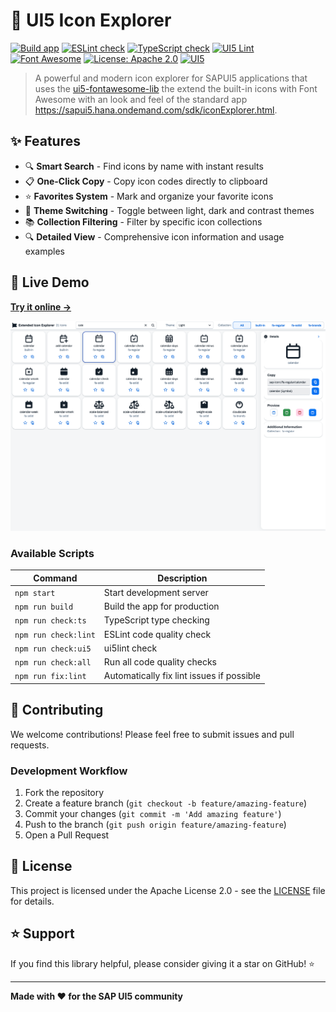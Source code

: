 # 🎨 UI5 Icon Explorer

[![Build app](https://github.com/mariokernich/ui5-icon-explorer/workflows/Build%20app/badge.svg)](https://github.com/mariokernich/ui5-icon-explorer/actions?query=workflow%3A%22Build+app%22)
[![ESLint check](https://github.com/mariokernich/ui5-icon-explorer/workflows/ESLint%20check/badge.svg)](https://github.com/mariokernich/ui5-icon-explorer/actions?query=workflow%3A%22ESLint+check%22)
[![TypeScript check](https://github.com/mariokernich/ui5-icon-explorer/workflows/TypeScript%20check/badge.svg)](https://github.com/mariokernich/ui5-icon-explorer/actions?query=workflow%3A%22TypeScript+check%22)
[![UI5 Lint](https://github.com/mariokernich/ui5-icon-explorer/workflows/UI5%20Lint%20check/badge.svg)](https://github.com/mariokernich/ui5-icon-explorer/actions?query=workflow%3A%22UI5+Lint%22)
[![Font Awesome](https://img.shields.io/badge/FontAwesome-7.0.0-blue.svg)](https://fontawesome.com/)
[![License: Apache 2.0](https://img.shields.io/badge/License-Apache%202.0-blue.svg)](https://opensource.org/licenses/Apache-2.0)
[![UI5](https://img.shields.io/badge/UI5-Latest-orange.svg)](https://sapui5.hana.ondemand.com/)

> A powerful and modern icon explorer for SAPUI5 applications that uses the [ui5-fontawesome-lib](https://github.com/mariokernich/ui5-fontawesome-lib) the extend the built-in icons with Font Awesome with an look and feel of the standard app https://sapui5.hana.ondemand.com/sdk/iconExplorer.html.

## ✨ Features

- 🔍 **Smart Search** - Find icons by name with instant results
- 📋 **One-Click Copy** - Copy icon codes directly to clipboard
- ⭐ **Favorites System** - Mark and organize your favorite icons
- 🎨 **Theme Switching** - Toggle between light, dark and contrast themes
- 📚 **Collection Filtering** - Filter by specific icon collections
- 🔍 **Detailed View** - Comprehensive icon information and usage examples

## 🚀 Live Demo

**[Try it online →](https://ie.kernich.de)**

![Screenshot](./screenshot.png)

### Available Scripts

| Command              | Description                                                    |
| -------------------- | -------------------------------------------------------------- |
| `npm start`          | Start development server  |
| `npm run build`      | Build the app for production                               |
| `npm run check:ts`   | TypeScript type checking                                       |
| `npm run check:lint` | ESLint code quality check                                      |
| `npm run check:ui5`  | ui5lint check                                                  |
| `npm run check:all`  | Run all code quality checks                                    |
| `npm run fix:lint`   | Automatically fix lint issues if possible                      |

## 🤝 Contributing

We welcome contributions! Please feel free to submit issues and pull requests.

### Development Workflow

1. Fork the repository
2. Create a feature branch (`git checkout -b feature/amazing-feature`)
3. Commit your changes (`git commit -m 'Add amazing feature'`)
4. Push to the branch (`git push origin feature/amazing-feature`)
5. Open a Pull Request

## 📄 License

This project is licensed under the Apache License 2.0 - see the [LICENSE](LICENSE) file for details.

## ⭐ Support

If you find this library helpful, please consider giving it a star on GitHub! ⭐

---

**Made with ❤️ for the SAP UI5 community**